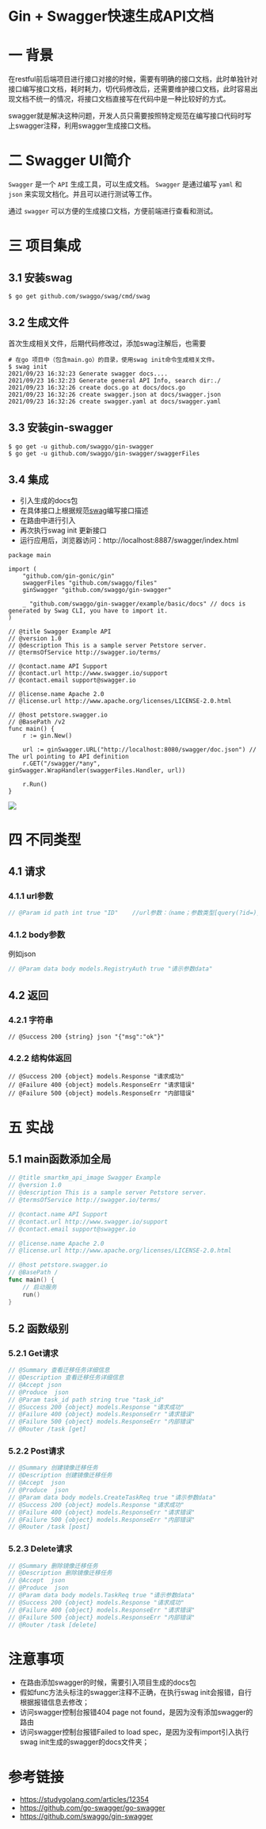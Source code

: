 # Gin + Swagger快速生成API文档

# 一 背景

在restful前后端项目进行接口对接的时候，需要有明确的接口文档，此时单独针对接口编写接口文档，耗时耗力，切代码修改后，还需要维护接口文档，此时容易出现文档不统一的情况，将接口文档直接写在代码中是一种比较好的方式。

swagger就是解决这种问题，开发人员只需要按照特定规范在编写接口代码时写上swagger注释，利用swagger生成接口文档。

# 二 Swagger UI简介

`Swagger` 是一个 `API` 生成工具，可以生成文档。 `Swagger` 是通过编写 `yaml` 和 `json` 来实现文档化。并且可以进行测试等工作。

通过 `swagger` 可以方便的生成接口文档，方便前端进行查看和测试。

# 三 项目集成

## 3.1 安装swag

```shell
$ go get github.com/swaggo/swag/cmd/swag
```

## 3.2 生成文件

首次生成相关文件，后期代码修改过，添加swag注解后，也需要

```shell
# 在go 项目中（包含main.go）的目录，使用swag init命令生成相关文件。
$ swag init
2021/09/23 16:32:23 Generate swagger docs....
2021/09/23 16:32:23 Generate general API Info, search dir:./
2021/09/23 16:32:26 create docs.go at docs/docs.go
2021/09/23 16:32:26 create swagger.json at docs/swagger.json
2021/09/23 16:32:26 create swagger.yaml at docs/swagger.yaml

```

## 3.3 安装gin-swagger

```shell
$ go get -u github.com/swaggo/gin-swagger
$ go get -u github.com/swaggo/gin-swagger/swaggerFiles
```

## 3.4 集成

* 引入生成的docs包
* 在具体接口上根据规范[swag](https://swaggo.github.io/swaggo.io/declarative_comments_format/api_operation.html)编写接口描述
* 在路由中进行引入
* 再次执行swag init 更新接口
* 运行应用后，浏览器访问：http://localhost:8887/swagger/index.html

```shell
package main

import (
	"github.com/gin-gonic/gin"
	swaggerFiles "github.com/swaggo/files"
	ginSwagger "github.com/swaggo/gin-swagger"

	_ "github.com/swaggo/gin-swagger/example/basic/docs" // docs is generated by Swag CLI, you have to import it.
)

// @title Swagger Example API
// @version 1.0
// @description This is a sample server Petstore server.
// @termsOfService http://swagger.io/terms/

// @contact.name API Support
// @contact.url http://www.swagger.io/support
// @contact.email support@swagger.io

// @license.name Apache 2.0
// @license.url http://www.apache.org/licenses/LICENSE-2.0.html

// @host petstore.swagger.io
// @BasePath /v2
func main() {
	r := gin.New()

	url := ginSwagger.URL("http://localhost:8080/swagger/doc.json") // The url pointing to API definition
	r.GET("/swagger/*any", ginSwagger.WrapHandler(swaggerFiles.Handler, url))

	r.Run()
}
```

![](https://kaliarch-bucket-1251990360.cos.ap-beijing.myqcloud.com/blog_img/20210924111238.png)

# 四 不同类型

## 4.1 请求

### 4.1.1 url参数

```go
// @Param id path int true "ID"    //url参数：（name；参数类型[query(?id=),path(/123)]；数据类型；required；参数描述）
```

### 4.1.2 body参数

例如json

```go
// @Param data body models.RegistryAuth true "请示参数data"
```

## 4.2 返回

### 4.2.1 字符串

```
// @Success 200 {string} json "{"msg":"ok"}"
```

### 4.2.2 结构体返回

```
// @Success 200 {object} models.Response "请求成功"
// @Failure 400 {object} models.ResponseErr "请求错误"
// @Failure 500 {object} models.ResponseErr "内部错误"
```

# 五 实战

## 5.1 main函数添加全局

```go
// @title smartkm_api_image Swagger Example
// @version 1.0
// @description This is a sample server Petstore server.
// @termsOfService http://swagger.io/terms/

// @contact.name API Support
// @contact.url http://www.swagger.io/support
// @contact.email support@swagger.io

// @license.name Apache 2.0
// @license.url http://www.apache.org/licenses/LICENSE-2.0.html

// @host petstore.swagger.io
// @BasePath /
func main() {
	// 启动服务
	run()
}

```

## 5.2 函数级别

### 5.2.1 Get请求

```go
// @Summary 查看迁移任务详细信息
// @Description 查看迁移任务详细信息
// @Accept json
// @Produce  json
// @Param task_id path string true "task_id"
// @Success 200 {object} models.Response "请求成功"
// @Failure 400 {object} models.ResponseErr "请求错误"
// @Failure 500 {object} models.ResponseErr "内部错误"
// @Router /task [get]
```

### 5.2.2 Post请求

```go
// @Summary 创建镜像迁移任务
// @Description 创建镜像迁移任务
// @Accept  json
// @Produce  json
// @Param data body models.CreateTaskReq true "请示参数data"
// @Success 200 {object} models.Response "请求成功"
// @Failure 400 {object} models.ResponseErr "请求错误"
// @Failure 500 {object} models.ResponseErr "内部错误"
// @Router /task [post]
```





### 5.2.3 Delete请求

```go
// @Summary 删除镜像迁移任务
// @Description 删除镜像迁移任务
// @Accept  json
// @Produce  json
// @Param data body models.TaskReq true "请示参数data"
// @Success 200 {object} models.Response "请求成功"
// @Failure 400 {object} models.ResponseErr "请求错误"
// @Failure 500 {object} models.ResponseErr "内部错误"
// @Router /task [delete]
```

# 注意事项

* 在路由添加swagger的时候，需要引入项目生成的docs包
* 假如func方法头标注的swagger注释不正确，在执行swag init会报错，自行根据报错信息去修改；
* 访问swagger控制台报错404 page not found，是因为没有添加swagger的路由
* 访问swagger控制台报错Failed to load spec，是因为没有import引入执行swag init生成的swagger的docs文件夹；
  

# 参考链接

* https://studygolang.com/articles/12354
* https://github.com/go-swagger/go-swagger
* https://github.com/swaggo/gin-swagger